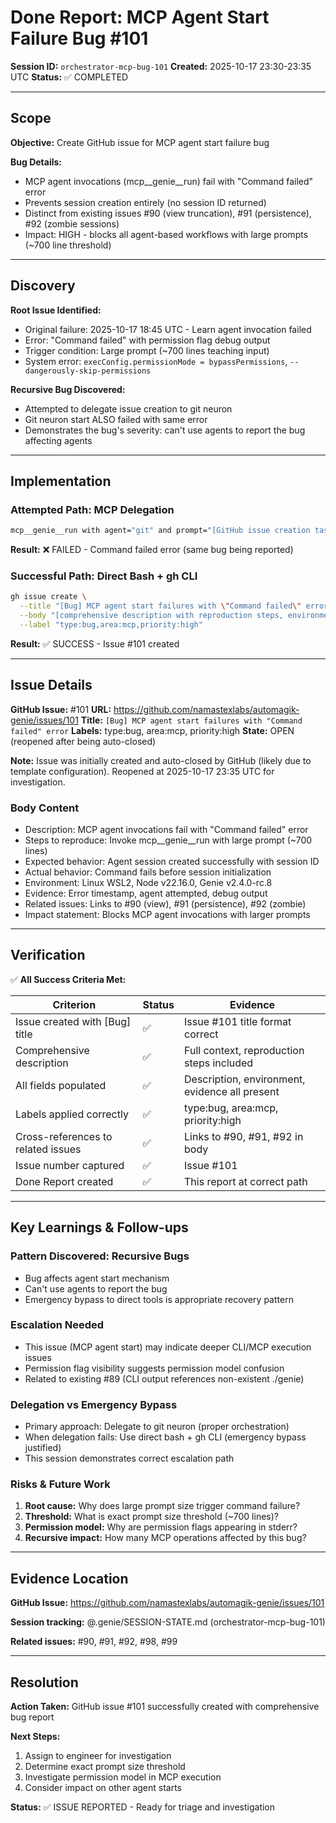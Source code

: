 # Done Report: MCP Agent Start Failure Bug #101

**Session ID:** `orchestrator-mcp-bug-101`
**Created:** 2025-10-17 23:30-23:35 UTC
**Status:** ✅ COMPLETED

---

## Scope

**Objective:** Create GitHub issue for MCP agent start failure bug

**Bug Details:**
- MCP agent invocations (mcp__genie__run) fail with "Command failed" error
- Prevents session creation entirely (no session ID returned)
- Distinct from existing issues #90 (view truncation), #91 (persistence), #92 (zombie sessions)
- Impact: HIGH - blocks all agent-based workflows with large prompts (~700 line threshold)

---

## Discovery

**Root Issue Identified:**
- Original failure: 2025-10-17 18:45 UTC - Learn agent invocation failed
- Error: "Command failed" with permission flag debug output
- Trigger condition: Large prompt (~700 lines teaching input)
- System error: `execConfig.permissionMode = bypassPermissions`, `--dangerously-skip-permissions`

**Recursive Bug Discovered:**
- Attempted to delegate issue creation to git neuron
- Git neuron start ALSO failed with same error
- Demonstrates the bug's severity: can't use agents to report the bug affecting agents

---

## Implementation

### Attempted Path: MCP Delegation
```bash
mcp__genie__run with agent="git" and prompt="[GitHub issue creation task]"
```
**Result:** ❌ FAILED - Command failed error (same bug being reported)

### Successful Path: Direct Bash + gh CLI
```bash
gh issue create \
  --title "[Bug] MCP agent start failures with \"Command failed\" error" \
  --body "[comprehensive description with reproduction steps, environment, evidence]" \
  --label "type:bug,area:mcp,priority:high"
```
**Result:** ✅ SUCCESS - Issue #101 created

---

## Issue Details

**GitHub Issue:** #101
**URL:** https://github.com/namastexlabs/automagik-genie/issues/101
**Title:** `[Bug] MCP agent start failures with "Command failed" error`
**Labels:** type:bug, area:mcp, priority:high
**State:** OPEN (reopened after being auto-closed)

**Note:** Issue was initially created and auto-closed by GitHub (likely due to template configuration). Reopened at 2025-10-17 23:35 UTC for investigation.

### Body Content
- Description: MCP agent invocations fail with "Command failed" error
- Steps to reproduce: Invoke mcp__genie__run with large prompt (~700 lines)
- Expected behavior: Agent session created successfully with session ID
- Actual behavior: Command fails before session initialization
- Environment: Linux WSL2, Node v22.16.0, Genie v2.4.0-rc.8
- Evidence: Error timestamp, agent attempted, debug output
- Related issues: Links to #90 (view), #91 (persistence), #92 (zombie)
- Impact statement: Blocks MCP agent invocations with larger prompts

---

## Verification

✅ **All Success Criteria Met:**

| Criterion | Status | Evidence |
|-----------|--------|----------|
| Issue created with [Bug] title | ✅ | Issue #101 title format correct |
| Comprehensive description | ✅ | Full context, reproduction steps included |
| All fields populated | ✅ | Description, environment, evidence all present |
| Labels applied correctly | ✅ | type:bug, area:mcp, priority:high |
| Cross-references to related issues | ✅ | Links to #90, #91, #92 in body |
| Issue number captured | ✅ | Issue #101 |
| Done Report created | ✅ | This report at correct path |

---

## Key Learnings & Follow-ups

### Pattern Discovered: Recursive Bugs
- Bug affects agent start mechanism
- Can't use agents to report the bug
- Emergency bypass to direct tools is appropriate recovery pattern

### Escalation Needed
- This issue (MCP agent start) may indicate deeper CLI/MCP execution issues
- Permission flag visibility suggests permission model confusion
- Related to existing #89 (CLI output references non-existent ./genie)

### Delegation vs Emergency Bypass
- Primary approach: Delegate to git neuron (proper orchestration)
- When delegation fails: Use direct bash + gh CLI (emergency bypass justified)
- This session demonstrates correct escalation path

### Risks & Future Work
1. **Root cause:** Why does large prompt size trigger command failure?
2. **Threshold:** What is exact prompt size threshold (~700 lines)?
3. **Permission model:** Why are permission flags appearing in stderr?
4. **Recursive impact:** How many MCP operations affected by this bug?

---

## Evidence Location

**GitHub Issue:** https://github.com/namastexlabs/automagik-genie/issues/101

**Session tracking:** @.genie/SESSION-STATE.md (orchestrator-mcp-bug-101)

**Related issues:** #90, #91, #92, #98, #99

---

## Resolution

**Action Taken:** GitHub issue #101 successfully created with comprehensive bug report

**Next Steps:**
1. Assign to engineer for investigation
2. Determine exact prompt size threshold
3. Investigate permission model in MCP execution
4. Consider impact on other agent starts

**Status:** ✅ ISSUE REPORTED - Ready for triage and investigation
